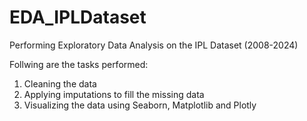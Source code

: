 # EDA_IPLDataset
Performing Exploratory Data Analysis on the IPL Dataset (2008-2024)

Follwing are the tasks performed: <br>
1) Cleaning the data
2) Applying imputations to fill the missing data
3) Visualizing the data using Seaborn, Matplotlib and Plotly
